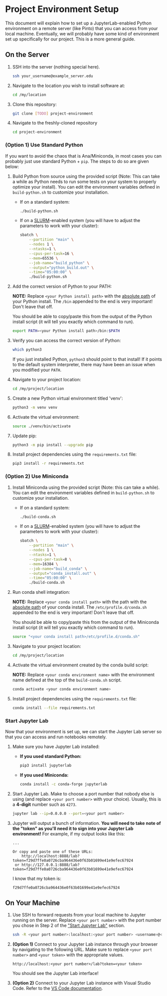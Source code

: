 # Project Environment Setup

This document will explain how to set up a JupyterLab-enabled Python environment on a remote server (like Pinto) that you can access from your local machine. Eventually, we will probably have some kind of environment set up specifically for our project. This is a more general guide.

## On the Server

1. SSH into the server (nothing special here).

    ```bash
    ssh your_username@example_server.edu
    ```

2. Navigate to the location you wish to install software at:

    ```bash
    cd /my/location
    ```

3. Clone this repository:

    ```bash
    git clone [TODO] project-environment
    ```

4. Navigate to the freshly-cloned repository

    ```bash
    cd project-environment
    ```

### (Option 1) Use Standard Python

If you want to avoid the chaos that is Ana/Miniconda, in most cases you can probably just use standard Python + `pip`. The steps to do so are given below:

1. Build Python from source using the provided script (Note: This can take a while as Python needs to run some tests on your system to properly optimize your install). You can edit the environment variables defined in `build-python.sh` to customize your installation.

    - If on a standard system:

        ```bash
        ./build-python.sh
        ```

    - If on a [SLURM](https://slurm.schedmd.com/documentation.html)-enabled system (you will have to adjust the parameters to work with your cluster):

        ```bash
        sbatch \
            --partition "main" \
            --nodes 1 \
            --ntasks=1 \
            --cpus-per-task=16 \
            --mem=65536 \
            --job-name="build_python" \
            --output="python_build.out" \
            --time="05:00:00" \
            ./build-python.sh
        ```

2. Add the correct version of Python to your PATH:

    **NOTE:** Replace `<your Python install path>` with the [absolute path](https://docs.oracle.com/javase/tutorial/essential/io/path.html) of your Python install. The `/bin` appended to the end is very important! Don't leave that off.

    You should be able to copy/paste this from the output of the Python install script (it will tell you exactly which command to run).

    ```bash
    export PATH=<your Python install path>/bin:$PATH
    ```

3. Verify you can access the correct version of Python:

    ```bash
    which python3
    ```

    If you just installed Python, `python3` should point to that install! If it points to the default system interpreter, there may have been an issue when you modified your `PATH`.

4. Navigate to your project location:

    ```bash
    cd /my/project/location
    ```

5. Create a new Python virtual environment titled 'venv':

    ```bash
    python3 -m venv venv
    ```

6. Activate the virtual environment:

    ```bash
    source ./venv/bin/activate
    ```

7. Update pip:

    ```bash
    python3 -m pip install --upgrade pip
    ```

8. Install project dependencies using the `requirements.txt` file:

    ```bash
    pip3 install -r requirements.txt
    ```

### (Option 2) Use Miniconda

1. Install Miniconda using the provided script (Note: this can take a while). You can edit the environment variables defined in `build-python.sh` to customize your installation.

    - If on a standard system:

        ```bash
        ./build-conda.sh
        ```

    - If on a [SLURM](https://slurm.schedmd.com/documentation.html)-enabled system (you will have to adjust the parameters to work with your cluster):

        ```bash
        sbatch \
            --partition "main" \
            --nodes 1 \
            --ntasks=1 \
            --cpus-per-task=8 \
            --mem=16384 \
            --job-name="build_conda" \
            --output="conda_install.out" \
            --time="05:00:00" \
            ./build-conda.sh
        ```

2. Run conda shell integration:

    **NOTE:** Replace `<your conda install path>` with the path with the [absolute path](https://docs.oracle.com/javase/tutorial/essential/io/path.html) of your conda install. The `/etc/profile.d/conda.sh` appended to the end is very important! Don't leave that off.

    You should be able to copy/paste this from the output of the Miniconda install script (it will tell you exactly which command to run).

    ```bash
    source "<your conda install path>/etc/profile.d/conda.sh"
    ```

3. Navigate to your project location:

    ```bash
    cd /my/project/location
    ```

4. Activate the virtual environment created by the conda build script:

    **NOTE:** Replace `<your conda environment name>` with the environment name defined at the top of the `build-conda.sh` script.

    ```bash
    conda activate <your conda environment name>
    ```

5. Install project dependencies using the `requirements.txt` file:

    ```bash
    conda install --file requirements.txt
    ```

### Start Jupyter Lab

Now that your environment is set up, we can start the Jupyter Lab server so that you can access and run notebooks remotely.

1. Make sure you have Jupyter Lab installed:
    - **If you used standard Python:**

        ```bash
        pip3 install jupyterlab
        ```

    - **If you used Miniconda:**

        ```bash
        conda install -c conda-forge jupyterlab
        ```

2. Start Jupyter Lab. Make to choose a port number that nobody else is using (and replace `<your port number>` with your choice). Usually, this is a **4-digit** number such as `4273`.

    ```bash
    jupyter lab --ip=0.0.0.0 --port=<your port number>
    ```

3. Jupyter will output a bunch of information. **You will need to take note of the "token" as you'll need it to sign into your Jupyter Lab environment!** For example, if my output looks like this:

    ```log
    ...

    Or copy and paste one of these URLs:
        http://localhost:8888/lab?token=f29d7ffe0a0726cba964436e0f63b01699e41e9efec67924
     or http://127.0.0.1:8888/lab?token=f29d7ffe0a0726cba964436e0f63b01699e41e9efec67924
    ```

    I know that my token is:

    ```log
    f29d7ffe0a0726cba964436e0f63b01699e41e9efec67924
    ```

## On Your Machine

1. Use SSH to forward requests from your local machine to Jupyter running on the server. Replace `<your port number>` with the port number you chose in Step 2 of the ["Start Jupyter Lab"](#start-jupyter-lab) section.

    ```bash
    ssh -R <your port number>:localhost:<your port number> <username>@<server hostname>
    ```

2. **(Option 1)** Connect to your Jupyter Lab instance through your browser by navigating to the following URL. Make sure to replace `<your port number>` and `<your token>` with the appropriate values.

    ```text
    http://localhost:<your port number>/lab?token=<your token>
    ```

    You should see the Jupyter Lab interface!

3. **(Option 2)** Connect to your Jupyter Lab instance with Visual Studio Code. Refer to the [VS Code documentation](https://code.visualstudio.com/docs/datascience/jupyter-notebooks#_connect-to-a-remote-jupyter-server).

